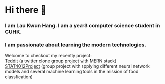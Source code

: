 # Hi there 👋
### I am Lau Kwun Hang. I am a year3 computer science student in CUHK.
### I am passionate about learning the modern technologies.
Welcome to checkout my recently project: \
[Teddit](https://github.com/FrankieSkate/CSCI3100_GrpA2_Teddit) (a twitter clone group project with MERN stack) \
[STAT4012Project](https://github.com/NiCkWKT/STAT4012-Project) (group project with applying different neural network models and several machine learning tools in the mission of food classfication) 
<!--
**kwunhang/kwunhang** is a ✨ _special_ ✨ repository because its `README.md` (this file) appears on your GitHub profile.

Here are some ideas to get you started:

- 🔭 I’m currently working on ...
- 🌱 I’m currently learning ...
- 👯 I’m looking to collaborate on ...
- 🤔 I’m looking for help with ...
- 💬 Ask me about ...
- 📫 How to reach me: ...
- 😄 Pronouns: ...
- ⚡ Fun fact: ...
-->
